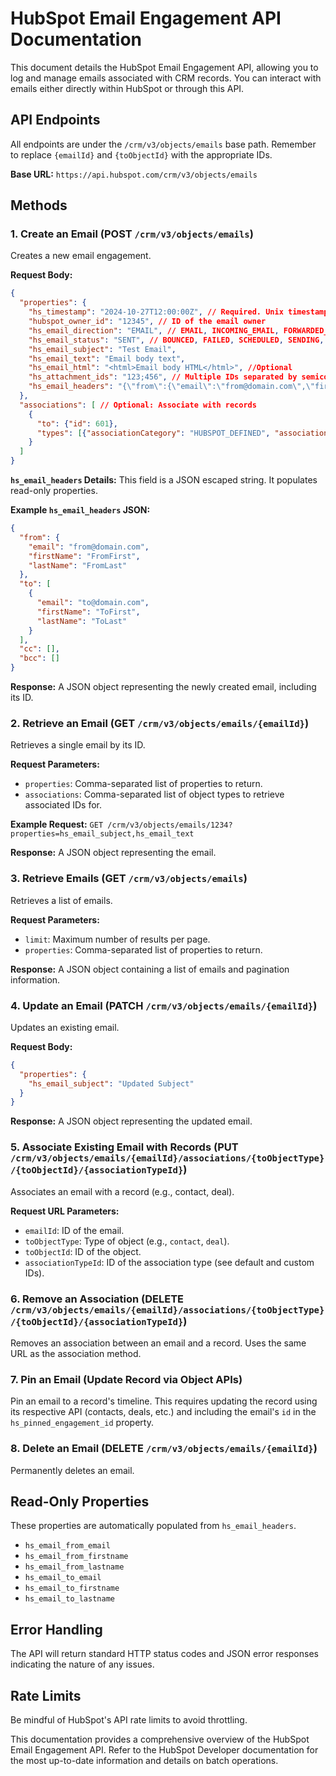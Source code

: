 # HubSpot Email Engagement API Documentation

This document details the HubSpot Email Engagement API, allowing you to log and manage emails associated with CRM records.  You can interact with emails either directly within HubSpot or through this API.

## API Endpoints

All endpoints are under the `/crm/v3/objects/emails` base path.  Remember to replace `{emailId}` and `{toObjectId}` with the appropriate IDs.

**Base URL:**  `https://api.hubspot.com/crm/v3/objects/emails`


## Methods

### 1. Create an Email (POST `/crm/v3/objects/emails`)

Creates a new email engagement.

**Request Body:**

```json
{
  "properties": {
    "hs_timestamp": "2024-10-27T12:00:00Z", // Required. Unix timestamp (milliseconds) or UTC format
    "hubspot_owner_id": "12345", // ID of the email owner
    "hs_email_direction": "EMAIL", // EMAIL, INCOMING_EMAIL, FORWARDED_EMAIL
    "hs_email_status": "SENT", // BOUNCED, FAILED, SCHEDULED, SENDING, SENT
    "hs_email_subject": "Test Email",
    "hs_email_text": "Email body text",
    "hs_email_html": "<html>Email body HTML</html>", //Optional
    "hs_attachment_ids": "123;456", // Multiple IDs separated by semicolons. Optional
    "hs_email_headers": "{\"from\":{\"email\":\"from@domain.com\",\"firstName\":\"FromFirst\",\"lastName\":\"FromLast\"},\"to\":[{\"email\":\"to@domain.com\",\"firstName\":\"ToFirst\",\"lastName\":\"ToLast\"}],\"cc\":[],\"bcc\":[]}" // JSON escaped string, see below for details.
  },
  "associations": [ // Optional: Associate with records
    {
      "to": {"id": 601},
      "types": [{"associationCategory": "HUBSPOT_DEFINED", "associationTypeId": 210}] //  See default and custom association type IDs
    }
  ]
}
```

**`hs_email_headers` Details:** This field is a JSON escaped string.  It populates read-only properties.

**Example `hs_email_headers` JSON:**

```json
{
  "from": {
    "email": "from@domain.com",
    "firstName": "FromFirst",
    "lastName": "FromLast"
  },
  "to": [
    {
      "email": "to@domain.com",
      "firstName": "ToFirst",
      "lastName": "ToLast"
    }
  ],
  "cc": [],
  "bcc": []
}
```

**Response:**  A JSON object representing the newly created email, including its ID.


### 2. Retrieve an Email (GET `/crm/v3/objects/emails/{emailId}`)

Retrieves a single email by its ID.

**Request Parameters:**

* `properties`: Comma-separated list of properties to return.
* `associations`: Comma-separated list of object types to retrieve associated IDs for.

**Example Request:** `GET /crm/v3/objects/emails/1234?properties=hs_email_subject,hs_email_text`

**Response:** A JSON object representing the email.


### 3. Retrieve Emails (GET `/crm/v3/objects/emails`)

Retrieves a list of emails.

**Request Parameters:**

* `limit`: Maximum number of results per page.
* `properties`: Comma-separated list of properties to return.

**Response:** A JSON object containing a list of emails and pagination information.


### 4. Update an Email (PATCH `/crm/v3/objects/emails/{emailId}`)

Updates an existing email.

**Request Body:**

```json
{
  "properties": {
    "hs_email_subject": "Updated Subject"
  }
}
```

**Response:** A JSON object representing the updated email.


### 5. Associate Existing Email with Records (PUT `/crm/v3/objects/emails/{emailId}/associations/{toObjectType}/{toObjectId}/{associationTypeId}`)

Associates an email with a record (e.g., contact, deal).

**Request URL Parameters:**

* `emailId`: ID of the email.
* `toObjectType`: Type of object (e.g., `contact`, `deal`).
* `toObjectId`: ID of the object.
* `associationTypeId`: ID of the association type (see default and custom IDs).


### 6. Remove an Association (DELETE `/crm/v3/objects/emails/{emailId}/associations/{toObjectType}/{toObjectId}/{associationTypeId}`)

Removes an association between an email and a record.  Uses the same URL as the association method.


### 7. Pin an Email (Update Record via Object APIs)

Pin an email to a record's timeline.  This requires updating the record using its respective API (contacts, deals, etc.) and including the email's `id` in the `hs_pinned_engagement_id` property.


### 8. Delete an Email (DELETE `/crm/v3/objects/emails/{emailId}`)

Permanently deletes an email.


## Read-Only Properties

These properties are automatically populated from `hs_email_headers`.

* `hs_email_from_email`
* `hs_email_from_firstname`
* `hs_email_from_lastname`
* `hs_email_to_email`
* `hs_email_to_firstname`
* `hs_email_to_lastname`


## Error Handling

The API will return standard HTTP status codes and JSON error responses indicating the nature of any issues.


## Rate Limits

Be mindful of HubSpot's API rate limits to avoid throttling.


This documentation provides a comprehensive overview of the HubSpot Email Engagement API.  Refer to the HubSpot Developer documentation for the most up-to-date information and details on batch operations.
